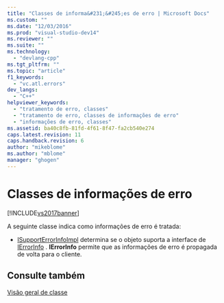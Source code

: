 ```yaml
---
title: "Classes de informa&#231;&#245;es de erro | Microsoft Docs"
ms.custom: ""
ms.date: "12/03/2016"
ms.prod: "visual-studio-dev14"
ms.reviewer: ""
ms.suite: ""
ms.technology: 
  - "devlang-cpp"
ms.tgt_pltfrm: ""
ms.topic: "article"
f1_keywords: 
  - "vc.atl.errors"
dev_langs: 
  - "C++"
helpviewer_keywords: 
  - "tratamento de erro, classes"
  - "tratamento de erro, classes de informações de erro"
  - "informações de erro, classes"
ms.assetid: ba40c8fb-81fd-4f61-8f47-fa2cb540e274
caps.latest.revision: 11
caps.handback.revision: 6
author: "mikeblome"
ms.author: "mblome"
manager: "ghogen"
---
```

# Classes de informa&#231;&#245;es de erro
[!INCLUDE[vs2017banner](../assembler/inline/includes/vs2017banner.md)]

A seguinte classe indica como informações de erro é tratada:  
  
-   [ISupportErrorInfoImpl](../atl/reference/isupporterrorinfoimpl-class.md) determina se o objeto suporta a interface de [IErrorInfo](http://msdn.microsoft.com/pt-br/4dda6909-2d9a-4727-ae0c-b5f90dcfa447) .  **IErrorInfo** permite que as informações de erro é propagada de volta para o cliente.  
  
## Consulte também  
 [Visão geral de classe](../atl/atl-class-overview.md)
